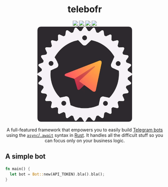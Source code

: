 
<div align="center">
  <h1>telebofr</h1>
  
  <a href="https://docs.rs/telebofr/">
    <img src="https://img.shields.io/badge/docs.rs-link-blue.svg">
  </a>
  <a href="https://travis-ci.com/telebofr/telebofr">
    <img src="https://travis-ci.com/telebofr/telebofr.svg?branch=dev" />
  </a>
  <a href="LICENSE">
    <img src="https://img.shields.io/badge/license-MIT-blue.svg">
  </a>
  <a href="https://crates.io/crates/telebofr">
    <img src="https://img.shields.io/badge/crates.io-v0.1.0-orange.svg">
  </a>
  
  <br>
  <img src="ICON.png" width="300"/>
  <br>
  
  A full-featured framework that empowers you to easily build [Telegram bots](https://telegram.org/blog/bot-revolution) using the [`async`/`.await`](https://rust-lang.github.io/async-book/01_getting_started/01_chapter.html) syntax in [Rust](https://www.rust-lang.org/). It handles all the difficult stuff so you can focus only on your business logic.
</div>

## A simple bot
```rust
fn main() {
  let bot = Bot::new(API_TOKEN).bla().bla();
}
```
